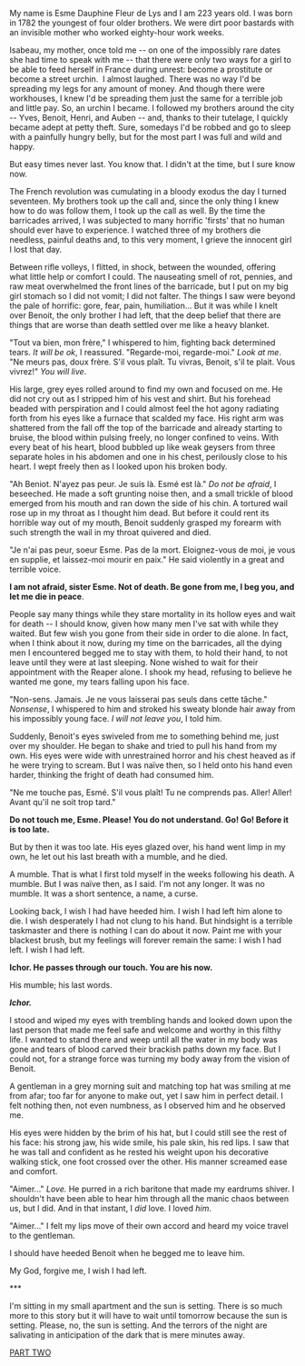 My name is Esme Dauphine Fleur de Lys and I am 223 years old. I was born in 1782 the youngest of four older brothers. We were dirt poor bastards with an invisible mother who worked eighty-hour work weeks.

Isabeau, my mother, once told me -- on one of the impossibly rare dates she had time to speak with me -- that there were only two ways for a girl to be able to feed herself in France during unrest: become a prostitute or become a street urchin.  I almost laughed. There was no way I'd be spreading my legs for any amount of money. And though there were workhouses, I knew I'd be spreading them just the same for a terrible job and little pay. So, an urchin I became. I followed my brothers around the city -- Yves, Benoit, Henri, and Auben -- and, thanks to their tutelage, I quickly became adept at petty theft. Sure, somedays I'd be robbed and go to sleep with a painfully hungry belly, but for the most part I was full and wild and happy.

But easy times never last. You know that. I didn't at the time, but I sure know now.

The French revolution was cumulating in a bloody exodus the day I turned seventeen. My brothers took up the call and, since the only thing I knew how to do was follow them, I took up the call as well. By the time the barricades arrived, I was subjected to many horrific 'firsts' that no human should ever have to experience. I watched three of my brothers die needless, painful deaths and, to this very moment, I grieve the innocent girl I lost that day.

Between rifle volleys, I flitted, in shock, between the wounded, offering what little help or comfort I could. The nauseating smell of rot, pennies, and raw meat overwhelmed the front lines of the barricade, but I put on my big girl stomach so I did not vomit; I did not falter. The things I saw were beyond the pale of horrific: gore, fear, pain, humiliation... But it was while I knelt over Benoit, the only brother I had left, that the deep belief that there are things that are worse than death settled over me like a heavy blanket.

"Tout va bien, mon frère," I whispered to him, fighting back determined tears. *It will be ok*, I reassured. "Regarde-moi, regarde-moi." *Look at me*. "Ne meurs pas, doux frère. S'il vous plaît. Tu vivras, Benoit, s'il te plait. Vous vivrez!" *You will live*.

His large, grey eyes rolled around to find my own and focused on me. He did not cry out as I stripped him of his vest and shirt. But his forehead beaded with perspiration and I could almost feel the hot agony radiating forth from his eyes like a furnace that scalded my face. His right arm was shattered from the fall off the top of the barricade and already starting to bruise, the blood within pulsing freely, no longer confined to veins. With every beat of his heart, blood bubbled up like weak geysers from three separate holes in his abdomen and one in his chest, perilously close to his heart. I wept freely then as I looked upon his broken body.

"Ah Beniot. N'ayez pas peur. Je suis là. Esmé est là." *Do not be afraid*, I beseeched. He made a soft grunting noise then, and a small trickle of blood emerged from his mouth and ran down the side of his chin. A tortured wail rose up in my throat as I thought him dead. But before it could rent its horrible way out of my mouth, Benoit suddenly grasped my forearm with such strength the wail in my throat quivered and died.

"Je n'ai pas peur, soeur Esme. Pas de la mort. Eloignez-vous de moi, je vous en supplie, et laissez-moi mourir en paix." He said violently in a great and terrible voice.

**I am not afraid, sister Esme. Not of death. Be gone from me, I beg you, and let me die in peace**.

People say many things while they stare mortality in its hollow eyes and wait for death -- I should know, given how many men I've sat with while they waited. But few wish you gone from their side in order to die alone. In fact, when I think about it now, during my time on the barricades, all the dying men I encountered begged me to stay with them, to hold their hand, to not leave until they were at last sleeping. None wished to wait for their appointment with the Reaper alone. I shook my head, refusing to believe he wanted me gone, my tears falling upon his face.

"Non-sens. Jamais. Je ne vous laisserai pas seuls dans cette tâche." *Nonsense*, I whispered to him and stroked his sweaty blonde hair away from his impossibly young face. *I will not leave you*, I told him.

Suddenly, Benoit's eyes swiveled from me to something behind me, just over my shoulder. He began to shake and tried to pull his hand from my own. His eyes were wide with unrestrained horror and his chest heaved as if he were trying to scream. But I was naïve then, so I held onto his hand even harder, thinking the fright of death had consumed him.

"Ne me touche pas, Esmé. S'il vous plaît! Tu ne comprends pas. Aller! Aller! Avant qu'il ne soit trop tard."

**Do not touch me, Esme. Please! You do not understand. Go! Go! Before it is too late.**

But by then it was too late. His eyes glazed over, his hand went limp in my own, he let out his last breath with a mumble, and he died.

A mumble. That is what I first told myself in the weeks following his death. A mumble. But I was naïve then, as I said. I'm not any longer. It was no mumble. It was a short sentence, a name, a curse.

Looking back, I wish I had have heeded him. I wish I had left him alone to die. I wish desperately I had not clung to his hand. But hindsight is a terrible taskmaster and there is nothing I can do about it now. Paint me with your blackest brush, but my feelings will forever remain the same: I wish I had left. I wish I had left.

**Ichor. He passes through our touch. You are his now.**

His mumble; his last words.

***Ichor.***

I stood and wiped my eyes with trembling hands and looked down upon the last person that made me feel safe and welcome and worthy in this filthy life. I wanted to stand there and weep until all the water in my body was gone and tears of blood carved their brackish paths down my face. But I could not, for a strange force was turning my body away from the vision of Benoit.

A gentleman in a grey morning suit and matching top hat was smiling at me from afar; too far for anyone to make out, yet I saw him in perfect detail. I felt nothing then, not even numbness, as I observed him and he observed me.

His eyes were hidden by the brim of his hat, but I could still see the rest of his face: his strong jaw, his wide smile, his pale skin, his red lips. I saw that he was tall and confident as he rested his weight upon his decorative walking stick, one foot crossed over the other. His manner screamed ease and comfort.

"Aimer..." *Love.* He purred in a rich baritone that made my eardrums shiver. I shouldn't have been able to hear him through all the manic chaos between us, but I did. And in that instant, I *did* love. I loved *him*.

"Aimer..." I felt my lips move of their own accord and heard my voice travel to the gentleman.

I should have heeded Benoit when he begged me to leave him.

My God, forgive me, I wish I had left.

\*\*\*

I'm sitting in my small apartment and the sun is setting. There is so much more to this story but it will have to wait until tomorrow because the sun is setting. Please, no, the sun is setting. And the terrors of the night are salivating in anticipation of the dark that is mere minutes away.

[PART TWO](https://www.reddit.com/r/nosleep/comments/wm4s01/ichor_two/)